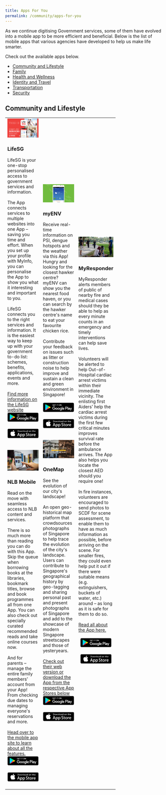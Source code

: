 ```yaml
---
title: Apps For You
permalink: /community/apps-for-you
---
```


As we continue digitising Government services, some of them have evolved into a mobile app to be more efficient and beneficial. Below is the list of mobile apps that various agencies have developed to help us make life smarter. 

Check out the available apps below.

- [Community and Lifestyle](community-and-lifestyle)
- [Family](family)
- [Health and Wellness](health-and-wellness)
- [Identity and Travel](identity-and-travel)
- [Transportation](transportation)
- [Security](security)

## Community and Lifestyle

<table width="300px">
<tbody>
      <td width="100px">
          <img src="/images/community/LifeSG-Banner.png" alt="Life SG app">
          <h3>LifeSG</h3> 
          LifeSG is your one-stop personalised access to government services and information.<br>
          <br>
          The App connects services to multiple websites into one App – saving you time and effort. When you set up your profile with MyInfo, you can personalise the App to show you what it interesting and important to you.<br>
          <br>
          LifeSG connects you to the right services and information. It is the easiest way to keep up with your government to-do list: schemes, benefits,                     applications, events and more.<br>
          <br>
          <a href="https://www.life.gov.sg/" target="_blank">Find more information on the LifeSG website</a>
          <br>
          <div style="width:100%;display:flex;justify-content:center;"><div style="width:100px;"><a href="https://play.google.com/store/apps/details?id=sg.gov.app.mol" target="_blanket"><img alt="Google Play Store Link" src="/images/community/Google-Play.png"></a></div></div><br>
          <div style="width:100%;display:flex;justify-content:center;"><div style="width:100px;"><a href="https://apps.apple.com/sg/app/moments-of-life/id1383218758" target="_blanket"><img alt="Apple App Store Link" src="/images/community/Apple-Store.png"></a></div></div>
          <br>
          <br>
          <img src="/images/community/NLB-Mobile.jpg" alt="National Library Board Mobile App">
          <h3>NLB Mobile</h3> 
          Read on the move with seamless access to NLB content and services.<br> 
          <br>  
          There is so much more than reading you can do with this App. Skip the queue when borrowing books at the libraries, bookmark titles, browse and book programmes all from one App. You can also check out specially curated recommended reads and take online courses now.<br> 
          <br>
          And for parents – manage the entire family members' account from your App! From checking due dates to managing everyone's reservations and more.<br>
          <br>
          <a href="https://mobileapp.nlb.gov.sg/" target="_blank">Head over to the mobile app site to learn about all the features.</a>
          <br>  
          <div style="width:100%;display:flex;justify-content:center;"><div style="width:100px;"><a href="hhttps://play.google.com/store/apps/details?id=sg.gov.nlb.nlbmobile" target="_blanket"><img alt="Google Play Store Link" src="/images/community/Google-Play.png"></a></div></div><br>
          <div style="width:100%;display:flex;justify-content:center;"><div style="width:100px;"><a href="https://apps.apple.com/sg/app/nlb-mobile/id1147053983" target="_blanket"><img alt="Apple App Store Link" src="/images/community/Apple-Store.png"></a></div></div>
          <br>  
      </td>
      <td width="100px">
      <img src="/images/community/myenv.png" alt="myENV app">
          <h3>myENV</h3> 
         Receive real-time information on PSI, dengue hotspots and the weather via this App! Hungry and looking for the closest hawker centre? myENV can show you the nearest food haven, or you can search by the hawker centre's name to eat your favourite chicken rice.<br>
          <br>
          Contribute your feedback on issues such as litter or construction noise to help improve and sustain a clean and green environment in Singapore!<br>
          <br>
          <div style="width:100%;display:flex;justify-content:center;"><div style="width:100px;"><a href="https://play.google.com/store/apps/details?id=sg.gov.nea" target="_blanket"><img alt="Google Play Store Link" src="/images/community/Google-Play.png"></a></div></div><br>
          <div style="width:100%;display:flex;justify-content:center;"><div style="width:100px;"><a href="https://apps.apple.com/sg/app/myenv/id444435182" target="_blanket"><img alt="Apple App Store Link" src="/images/community/Apple-Store.png"></a></div></div>
          <br>
          <br>
          <img src="/images/community/OneMap.jpg" alt="OneMap app">
          <h3>OneMap</h3> 
          See the evolution of our city's landscape!<br>
          <br>
	    An open geo-historical map platform that crowdsources photographs of Singapore to help trace the evolution of the city's landscape. Users can contribute to Singapore's geographical history by geo-tagging and sharing personal past and present photographs of Singapore and add to the showcase of modern Singapore streetscapes and those of yesteryears.<br>
          <br>
          <a href="https://www.onemap.sg/home/" target="_blank">Check out their web version or download the App from the respective App Stores below</a> 
          <br>  
          <div style="width:100%;display:flex;justify-content:center;"><div style="width:100px;"><a href="https://play.google.com/store/apps/details?id=sg.onemap.android.onemap2" target="_blanket"><img alt="Google Play Store Link" src="/images/community/Google-Play.png"></a></div></div><br>
          <div style="width:100%;display:flex;justify-content:center;"><div style="width:100px;"><a href="https://apps.apple.com/us/app/onemap-sg/id1244720012?ls=1" target="_blanket"><img alt="Apple App Store Link" src="/images/community/Apple-Store.png"></a></div></div>
      </td>
      <td width="100px">
      <img src="/images/community/myresponder.jpg" alt="my responder app">
          <h3>MyResponder</h3> 
         MyResponder alerts members of public of nearby fire and medical cases should they be able to help as every minute counts in an emergency and timely interventions can help save lives. <br>
         <br>
         Volunteers will be alerted to help Out-of-Hospital cardiac arrest victims within their immediate vicinity. The enlisting first Aiders' help the cardiac arrest victims during the first few critical minutes improves survival rate before the ambulance arrives. The App also helps you locate the closest AED should you require one!<br>
        <br>    
        In fire instances, volunteers are encouraged to send photos to SCDF for scene assessment, to enable them to have as much information as possible, before arriving on the scene. For smaller fires, they could even help put it out if there were suitable means (e.g. extinguishers, buckets of water, etc.) around – as long as it is safe for them to do so.<br>
        <br>
        <a href="https://www.scdf.gov.sg/home/community-volunteers/mobile-applications" target="_blank">Read all about the App here.</a><br>
	<br>
        <div style="width:100%;display:flex;justify-content:center;"><div style="width:100px;"><a href="https://play.google.com/store/apps/details?id=sg.gov.scdf.RescuerApp" target="_blanket"><img alt="Google Play Store Link" src="/images/community/Google-Play.png"></a></div></div><br>
        <div style="width:100%;display:flex;justify-content:center;"><div style="width:100px;"><a href="https://apps.apple.com/sg/app/myresponder-life-saving-initiative/id983494391" target="_blanket"><img alt="Apple App Store Link" src="/images/community/Apple-Store.png"></a></div></div>
          <br>
      </td>
  </tbody>
</table>
